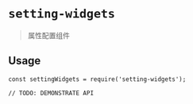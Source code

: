 # `setting-widgets`

> 属性配置组件

## Usage

```
const settingWidgets = require('setting-widgets');

// TODO: DEMONSTRATE API
```
